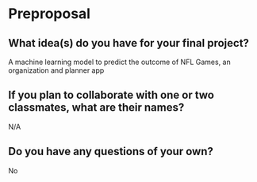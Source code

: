# Preproposal

## What idea(s) do you have for your final project?

A machine learning model to predict the outcome of NFL Games, an organization and planner app

## If you plan to collaborate with one or two classmates, what are their names?

N/A

## Do you have any questions of your own?

No
